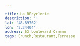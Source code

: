 ```yaml
---

title: La REcyclerie
description: ''
lat: '48.89762'
lon: '2.34404'
address: 83 boulevard Ornano
tags: Brunch,Restaurant,Terrasse
---
```


